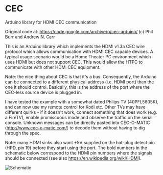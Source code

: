 # CEC
Arduino library for HDMI CEC communication

Original code at: https://code.google.com/archive/p/cec-arduino/ (c) Phil Burr and Andrew N. Carr

This is an Arduino library which implements the HDMI v1.3a CEC wire protocol which allows communication with HDMI CEC capable devices. A typical usage scenario would be a Home Theater PC environment which uses HDMI but does not support CEC. This would allow the HTPC to communicate with other HDMI CEC equipment.

Note: the nice thing about CEC is that it's a bus. Consequently, the Arduino can be connected to a different physical address (i.e. HDMI port) than the one it should control. Basically, this is the address of the port where the CEC-less source device is plugged in.

I have tested the example with a somewhat dated Philips TV (40PFL5605K), and can now use my remote control for Kodi etc. Other TVs may have different quirks - if it doesn't work, connect something that does work (e.g. a FireTV), enable promiscuous mode and observe the traffic on the serial console. Unknown messages can be directly pasted into CEC-O-MATIC (http://www.cec-o-matic.com/) to decode them without having to dig through the spec.

Note: many HDMI sinks also want +5V supplied on the hot-plug detect pin (HPD, pin 19) before they start using the port. The bold numbers in the schematic below correspond to the HDMI pin numbers where the signals should be connected (see also https://en.wikipedia.org/wiki/HDMI).

![Schematic](https://raw.githubusercontent.com/floe/CEC/master/extras/CEC_Electrical.png)
